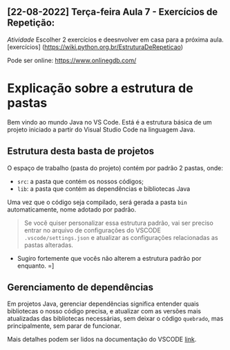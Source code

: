 ## [22-08-2022] Terça-feira Aula 7 - Exercícios de Repetição: 

*Atividade* Escolher 2 exercícios e deesnvolver em casa para a próxima aula. 
[exercícios] (https://wiki.python.org.br/EstruturaDeRepeticao)

Pode ser online: https://www.onlinegdb.com/







# Explicação sobre a estrutura de pastas

Bem vindo ao mundo Java no VS Code. Está é a estrutura básica de um projeto iniciado a partir do Visual Studio Code na linguagem Java. 

## Estrutura desta basta de projetos


O espaço de trabalho (pasta do projeto) contém por padrão 2 pastas, onde: 

- `src`: a pasta que contém os nossos códigos;
- `lib`: a pasta que contém as dependências e bibliotecas Java

Uma vez que o código seja compilado, será gerada a pasta `bin` automaticamente, nome adotado por padrão.

> Se você quiser personalizar essa estrutura padrão, vai ser preciso entrar no arquivo de configurações do VSCODE `.vscode/settings.json` e atualizar as configurações relacionadas as pastas alteradas.
* Sugiro fortemente que vocês não alterem a estrutura padrão por enquanto. =]

## Gerenciamento de dependências

Em projetos Java, gerenciar dependências significa entender quais bibliotecas o nosso código precisa, e atualizar com as versões mais atualizadas das bibliotecas necessárias, sem deixar o código `quebrado`, mas principalmente, sem parar de funcionar. 

Mais detalhes podem ser lidos na documentação do VSCODE [link](https://github.com/microsoft/vscode-java-dependency#manage-dependencies).



